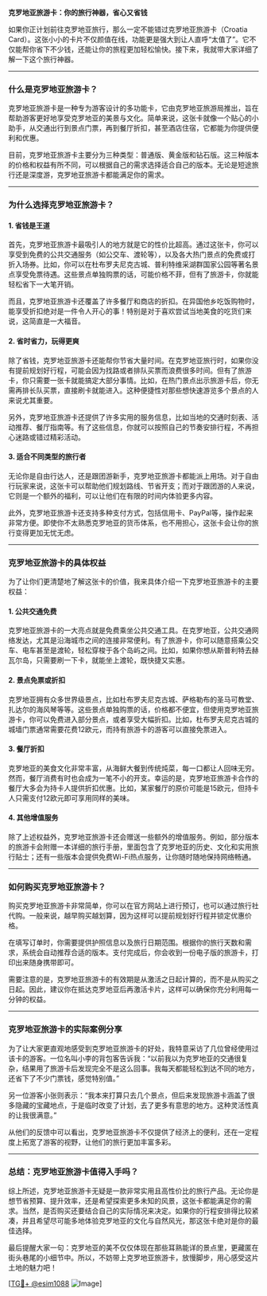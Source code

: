 **克罗地亚旅游卡：你的旅行神器，省心又省钱**

如果你正计划前往克罗地亚旅行，那么一定不能错过克罗地亚旅游卡（Croatia Card）。这张小小的卡片不仅颜值在线，功能更是强大到让人直呼“太值了”。它不仅能帮你省下不少钱，还能让你的旅程更加轻松愉快。接下来，我就带大家详细了解一下这个旅行神器。

---

### **什么是克罗地亚旅游卡？**

克罗地亚旅游卡是一种专为游客设计的多功能卡，它由克罗地亚旅游局推出，旨在帮助游客更好地享受克罗地亚的美景与文化。简单来说，这张卡就像一个贴心的小助手，从交通出行到景点门票，再到餐厅折扣，甚至酒店住宿，它都能为你提供便利和优惠。

目前，克罗地亚旅游卡主要分为三种类型：普通版、黄金版和钻石版。这三种版本的价格和权益有所不同，可以根据自己的需求选择适合自己的版本。无论是短途旅行还是深度游，克罗地亚旅游卡都能满足你的需求。

---

### **为什么选择克罗地亚旅游卡？**

#### 1. 省钱是王道

首先，克罗地亚旅游卡最吸引人的地方就是它的性价比超高。通过这张卡，你可以享受到免费的公共交通服务（如公交车、渡轮等），以及各大热门景点的免费或打折入场券。比如，你可以在杜布罗夫尼克古城、普利特维采湖群国家公园等著名景点享受免票待遇。这些景点单独购票的话，可能价格不菲，但有了旅游卡，你就能轻松省下一大笔开销。

而且，克罗地亚旅游卡还覆盖了许多餐厅和商店的折扣。在异国他乡吃饭购物时，能享受折扣绝对是一件令人开心的事！特别是对于喜欢尝试当地美食的吃货们来说，这简直是一大福音。

#### 2. 省时省力，玩得更爽

除了省钱，克罗地亚旅游卡还能帮你节省大量时间。在克罗地亚旅行时，如果你没有提前规划好行程，可能会因为找路或者排队买票而浪费很多时间。但有了旅游卡，你只需要一张卡就能搞定大部分事情。比如，在热门景点出示旅游卡后，你无需再排长队买票，直接刷卡就能进入。这种便捷性对那些想快速游览多个景点的人来说尤其重要。

另外，克罗地亚旅游卡还提供了许多实用的服务信息，比如当地的交通时刻表、活动推荐、餐厅指南等。有了这些信息，你就可以按照自己的节奏安排行程，不再担心迷路或错过精彩活动。

#### 3. 适合不同类型的旅行者

无论你是自由行达人，还是跟团游新手，克罗地亚旅游卡都能派上用场。对于自由行玩家来说，这张卡可以帮助他们规划路线、节省开支；而对于跟团游的人来说，它则是一个额外的福利，可以让他们在有限的时间内体验更多内容。

此外，克罗地亚旅游卡还支持多种支付方式，包括信用卡、PayPal等，操作起来非常方便。即使你不太熟悉克罗地亚的货币体系，也不用担心，这张卡会让你的旅行变得更加无忧无虑。

---

### **克罗地亚旅游卡的具体权益**

为了让你们更清楚地了解这张卡的价值，我来具体介绍一下克罗地亚旅游卡的主要权益：

#### 1. 公共交通免费

克罗地亚旅游卡的一大亮点就是免费乘坐公共交通工具。在克罗地亚，公共交通网络发达，尤其是沿海城市之间的连接非常便利。有了旅游卡，你可以随意搭乘公交车、电车甚至是渡轮，轻松穿梭于各个岛屿之间。比如，如果你想从斯普利特去赫瓦尔岛，只需要刷一下卡，就能坐上渡轮，既快捷又实惠。

#### 2. 景点免票或折扣

克罗地亚拥有众多世界级景点，比如杜布罗夫尼克古城、萨格勒布的圣马可教堂、扎达尔的海风琴等等。这些景点单独购票的话，价格都不便宜，但使用克罗地亚旅游卡，你可以免费进入部分景点，或者享受大幅折扣。比如，杜布罗夫尼克古城的城墙门票通常需要花费12欧元，而持有旅游卡的游客可以直接免票进入。

#### 3. 餐厅折扣

克罗地亚的美食文化非常丰富，从海鲜大餐到传统炖菜，每一口都让人回味无穷。然而，餐厅消费有时也会成为一笔不小的开支。幸运的是，克罗地亚旅游卡合作的餐厅大多会为持卡人提供折扣优惠。比如，某家餐厅的原价可能是15欧元，但持卡人只需支付12欧元即可享用同样的美味。

#### 4. 其他增值服务

除了上述权益外，克罗地亚旅游卡还会赠送一些额外的增值服务。例如，部分版本的旅游卡会附赠一本详细的旅行手册，里面包含了克罗地亚的历史、文化和实用旅行贴士；还有一些版本会提供免费Wi-Fi热点服务，让你随时随地保持网络畅通。

---

### **如何购买克罗地亚旅游卡？**

购买克罗地亚旅游卡非常简单，你可以在官方网站上进行预订，也可以通过旅行社代购。一般来说，越早购买越划算，因为这样可以提前规划好行程并锁定优惠价格。

在填写订单时，你需要提供护照信息以及旅行日期范围。根据你的旅行天数和需求，系统会自动推荐合适的版本。支付完成后，你会收到一份电子版的旅游卡，打印出来随身携带即可。

需要注意的是，克罗地亚旅游卡的有效期是从激活之日起计算的，而不是从购买之日起。因此，建议你在抵达克罗地亚后再激活卡片，这样可以确保你充分利用每一分钟的权益。

---

### **克罗地亚旅游卡的实际案例分享**

为了让大家更直观地感受到克罗地亚旅游卡的好处，我特意采访了几位曾经使用过该卡的游客。一位名叫小李的背包客告诉我：“以前我以为克罗地亚的交通很复杂，结果用了旅游卡后发现完全不是这么回事。我每天都能轻松到达不同的地方，还省下了不少门票钱，感觉特别值。”

另一位游客小张则表示：“我本来打算只去几个景点，但后来发现旅游卡涵盖了很多隐藏的宝藏地点，于是临时改变了计划，去了更多有意思的地方。这种灵活性真的让我很满意。”

从他们的反馈中可以看出，克罗地亚旅游卡不仅提供了经济上的便利，还在一定程度上拓宽了游客的视野，让他们的旅行更加丰富多彩。

---

### **总结：克罗地亚旅游卡值得入手吗？**

综上所述，克罗地亚旅游卡无疑是一款非常实用且高性价比的旅行产品。无论你是想节省预算、提升效率，还是希望探索更多未知的风景，这张卡都能满足你的需求。当然，是否购买还要结合自己的实际情况来决定。如果你的行程安排得比较紧凑，并且希望尽可能多地体验克罗地亚的文化与自然风光，那这张卡绝对是你的最佳选择。

最后提醒大家一句：克罗地亚的美不仅仅体现在那些耳熟能详的景点里，更藏匿在街头巷尾的小细节中。所以，不妨带上克罗地亚旅游卡，放慢脚步，用心感受这片土地的魅力吧！

[[TG💪+ @esim1088](https://t.me/s/esim1088) ![Image](https://i.postimg.cc/4NQfJmqS/Snipaste-2025-05-13-00-14-12.png)]